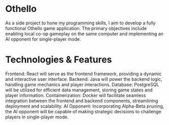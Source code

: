 # Othello

As a side project to hone my programming skills, I aim to develop a fully functional Othello game application. The primary objectives include enabling local co-op gameplay on the same computer and implementing an AI opponent for single-player mode.

# Technologies & Features
  Frontend: React will serve as the frontend framework, providing a dynamic and interactive user interface.
  Backend: Java will power the backend logic, handling game mechanics and player interactions.
  Database: PostgreSQL will be utilized for efficient data management, storing game states and player information.
  Containerization: Docker will facilitate seamless integration between the frontend and backend components, streamlining deployment and scalability.
  AI Opponent: Incorporating Alpha-Beta pruning, the AI opponent will be capable of making strategic decisions to challenge players in single-player mode.
